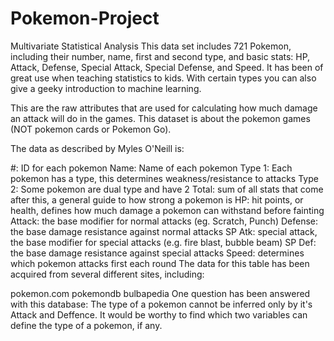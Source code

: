 # Pokemon-Project
Multivariate Statistical Analysis
This data set includes 721 Pokemon, including their number, name, first and second type, and basic stats: HP, Attack, Defense, Special Attack, Special Defense, and Speed. It has been of great use when teaching statistics to kids. With certain types you can also give a geeky introduction to machine learning.

This are the raw attributes that are used for calculating how much damage an attack will do in the games. This dataset is about the pokemon games (NOT pokemon cards or Pokemon Go).

The data as described by Myles O'Neill is:

#: ID for each pokemon
Name: Name of each pokemon
Type 1: Each pokemon has a type, this determines weakness/resistance to attacks
Type 2: Some pokemon are dual type and have 2
Total: sum of all stats that come after this, a general guide to how strong a pokemon is
HP: hit points, or health, defines how much damage a pokemon can withstand before fainting
Attack: the base modifier for normal attacks (eg. Scratch, Punch)
Defense: the base damage resistance against normal attacks
SP Atk: special attack, the base modifier for special attacks (e.g. fire blast, bubble beam)
SP Def: the base damage resistance against special attacks
Speed: determines which pokemon attacks first each round
The data for this table has been acquired from several different sites, including:

pokemon.com
pokemondb
bulbapedia
One question has been answered with this database: The type of a pokemon cannot be inferred only by it's Attack and Deffence. It would be worthy to find which two variables can define the type of a pokemon, if any.
